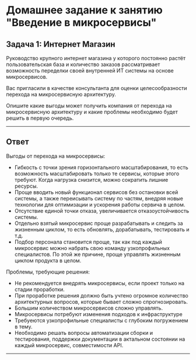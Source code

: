 # Домашнее задание к занятию "Введение в микросервисы"

## Задача 1: Интернет Магазин

Руководство крупного интернет магазина у которого постоянно растёт пользовательская база и количество заказов рассматривает возможность переделки своей внутренней ИТ системы на основе микросервисов. 

Вас пригласили в качестве консультанта для оценки целесообразности перехода на микросервисную архитектуру. 

Опишите какие выгоды может получить компания от перехода на микросервисную архитектуру и какие проблемы необходимо будет решить в первую очередь.

---
Ответ
---

Выгоды от перехода на микросервисы:

 - Гибкость с точки зрения горизонтального масштабирования, то есть возможность масштабировать только те сервисы, которые этого требуют. Когда нагрузка снизится, можно сократить лишние ресурсы.
 - Проще вводить новый функционал сервисов без остановки всей системы, а также переисывать систему по частям, внедряя новые технологии для оптимизации и ускорения работы сервича в целом.
 - Отсутствие единой точки отказа, увеличивается отказоустойчивость системы.
 - Отдельно взятый микросервис проще разрабатывать и следить за жизненным циклом, то есть обновлять, дорабатывать, тестировать и т.д.
 - Подбор персонала становится проще, так как под каждый микросервис можно набрать свою команду узкопрофильных специалистов. По этой же причине, проще управлять жизненным циклом продукта в целом.

Проблемы, требующие решения:
 - Не рекомендуется внедрять микросервисы, если проект только на стадии проработки.
 - При проработке решения должно быть учтено огромное количество архитектурных вопросов, которые бывает сложно спрогнозировать.
 - Большим количеством микросервисов сложно управлять.
 - Микросервисы потребуют изменения подходов к инфраструктуре
 - Требуеются узкопрофильные специалисты с глубоким погружением в тему.
 - Необходимо решать вопросы автоматизации сборки и тестирования, поддержки документации в актальном состоянии на каждый микросервис, совместимости API. 

 ---
